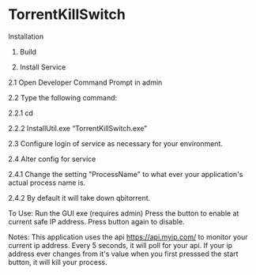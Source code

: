 # TorrentKillSwitch

Installation
1. Build

2. Install Service

2.1 Open Developer Command Prompt in admin

2.2 Type the following command:

2.2.1 cd <physical location of your TorrentKillSwitch.exe file>
  
2.2.2 InstallUtil.exe “TorrentKillSwitch.exe”

2.3 Configure login of service as necessary for your environment.

2.4 Alter config for service

2.4.1 Change the setting "ProcessName" to what ever your application's actual process name is. 

2.4.2 By default it will take down qbitorrent.


To Use:
Run the GUI exe (requires admin)
Press the button to enable at current safe IP address.
Press button again to disable.

Notes:
This application uses the api https://api.myip.com/ to monitor your current ip address.
Every 5 seconds, it will poll for your api.
If your ip address ever changes from it's value when you first presssed the start button, it will kill your process.

